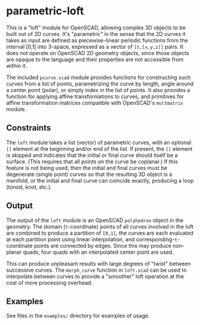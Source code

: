 # parametric-loft

This is a "loft" module for OpenSCAD, allowing complex 3D objects to
be built out of 2D curves. It's "parametric" in the sense that the 2D
curves it takes as input are defined as piecewise-linear periodic
functions from the interval [0,1] into 3-space, expressed as a vector
of `[t,[x,y,z]]` pairs. It does not operate on OpenSCAD 2D geometry
objects, since those objects are opaque to the language and their
properties are not accessible from within it.

The included `pcurve.scad` module provides functions for constructing
such curves from a list of points, parametrizing the curve by length,
angle around a center point (polar), or simply index in the list of
points. It also provides a function for applying affine
transformations to curves, and primitives for affine transformation
matrices compatible with OpenSCAD's `multmatrix` module.


## Constraints

The `loft` module takes a list (vector) of parametric curves, with an
optional `[]` element at the beginning and/or end of the list. If
present, the `[]` element is skipped and indicates that the initial or
final curve should itself be a surface. (This requires that all points
on the curve be coplanar.) If this feature is not being used, then the
initial and final curves must be degenerate (single point) curves so
that the resulting 3D object is a manifold, *or* the initial and final
curve can coincide exactly, producing a loop (toroid, knot, etc.).


## Output

The output of the `loft` module is an OpenSCAD `polyhedron` object in
the geometry. The domain (`t`-coordinate) points of all curves
involved in the loft are combined to produce a partition of `[0,1]`,
the curves are each evaluated at each partition point using linear
interpolation, and corresponding-`t`-coordinate points are connected
by edges. Since this may produce non-planar quads, four quads with an
interpolated center point are used.

This can produce unpleasant results with large degrees of "twist"
between successive curves. The `morph_curve` function in `loft.scad`
can be used to interpolate between curves to provide a "smoother" loft
operation at the cost of more processing overhead.


## Examples

See files in the `examples/` directory for examples of usage.
